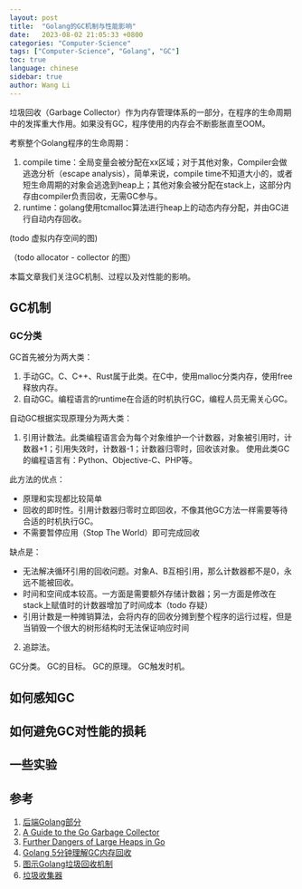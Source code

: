 ```yaml
---
layout: post
title:  "Golang的GC机制与性能影响"
date:   2023-08-02 21:05:33 +0800
categories: "Computer-Science"
tags: ["Computer-Science", "Golang", "GC"]
toc: true
language: chinese
sidebar: true
author: Wang Li
---
```


垃圾回收（Garbage Collector）作为内存管理体系的一部分，在程序的生命周期中的发挥重大作用。如果没有GC，程序使用的内存会不断膨胀直至OOM。

考察整个Golang程序的生命周期：
1. compile time：全局变量会被分配在xx区域；对于其他对象，Compiler会做逃逸分析（escape analysis），简单来说，compile time不知道大小的，或者短生命周期的对象会逃逸到heap上；其他对象会被分配在stack上，这部分内存由compiler负责回收，无需GC参与。
2. runtime：golang使用tcmalloc算法进行heap上的动态内存分配，并由GC进行自动内存回收。

(todo 虚拟内存空间的图)

（todo allocator - collector 的图）

本篇文章我们关注GC机制、过程以及对性能的影响。


## GC机制

### GC分类

GC首先被分为两大类：
1. 手动GC。C、C++、Rust属于此类。在C中，使用malloc分类内存，使用free释放内存。
2. 自动GC。编程语言的runtime在合适的时机执行GC，编程人员无需关心GC。

自动GC根据实现原理分为两大类：
1. 引用计数法。此类编程语言会为每个对象维护一个计数器，对象被引用时，计数器+1；引用失效时，计数器-1；计数器归零时，回收该对象。
使用此类GC的编程语言有：Python、Objective-C、PHP等。

此方法的优点：
- 原理和实现都比较简单
- 回收的即时性。引用计数器归零时立即回收，不像其他GC方法一样需要等待合适的时机执行GC。
- 不需要暂停应用（Stop The World）即可完成回收

缺点是：
- 无法解决循环引用的回收问题。对象A、B互相引用，那么计数器都不是0，永远不能被回收。
- 时间和空间成本较高。一方面是需要额外存储计数器；另一方面是修改在stack上赋值时的计数器增加了时间成本（todo 存疑）
- 引用计数是一种摊销算法，会将内存的回收分摊到整个程序的运行过程，但是当销毁一个很大的树形结构时无法保证响应时间

2. 追踪法。



GC分类。
GC的目标。
GC的原理。
GC触发时机。

## 如何感知GC

## 如何避免GC对性能的损耗

## 一些实验

## 参考

1. [后端Golang部分](https://docs.qq.com/doc/DY0pqSGpQWWJhZFRn)
2. [A Guide to the Go Garbage Collector](https://go.dev/doc/gc-guide)
3. [Further Dangers of Large Heaps in Go](https://syslog.ravelin.com/further-dangers-of-large-heaps-in-go-7a267b57d487)
4. [Golang 5分钟理解GC内存回收](https://juejin.cn/post/7052966096583786510)
5. [图示Golang垃圾回收机制](https://zhuanlan.zhihu.com/p/297177002)
6. [垃圾收集器](https://draveness.me/golang/docs/part3-runtime/ch07-memory/golang-garbage-collector/)
